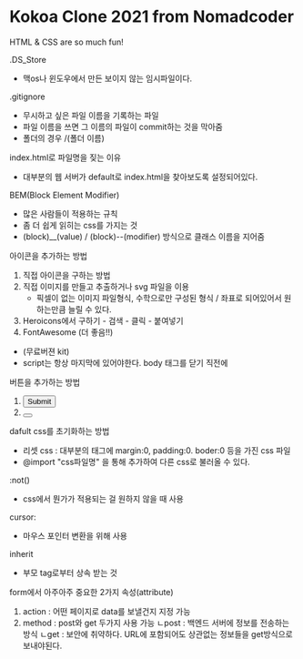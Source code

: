 # Kokoa Clone 2021 from Nomadcoder

HTML & CSS are so much fun!


.DS_Store
 - 맥os나 윈도우에서 만든 보이지 않는 임시파일이다.


.gitignore
 - 무시하고 싶은 파일 이름을 기록하는 파일
 - 파일 이름을 쓰면 그 이름의 파일이 commit하는 것을 막아줌
 - 폴더의 경우 /(폴더 이름)


index.html로 파일명을 짖는 이유
 - 대부분의 웹 서버가 default로 index.html을 찾아보도록 설정되어있다.


BEM(Block Element Modifier)
 - 많은 사람들이 적용하는 규칙
 - 좀 더 쉽게 읽히는 css를 가지는 것
 - (block)__(value) / (block)--(modifier) 방식으로 클래스 이름을 지어줌


아이콘을 추가하는 방법
1. 직접 아이콘을 구하는 방법
2. 직접 이미지를 만들고 추출하거나 svg 파일을 이용
    - 픽셀이 없는 이미지 파일형식, 수학으로만 구성된 형식 / 좌표로 되어있어서 원하는만큼 늘릴 수 있다.
3. Heroicons에서 구하기 - 검색 - 클릭 - 붙여넣기
4. FontAwesome (더 좋음!!) 
 - <script src="https://kit.fontawesome.com/6478f529f2.js" crossorigin="anonymous"></script> (무료버젼 kit)
 - script는 항상 마지막에 있어야한다. body 태그를 닫기 직전에

버튼을 추가하는 방법
 1. <input type="submit" />
 2. <button></button>

dafult css를 초기화하는 방법
 - 리셋 css : 대부분의 태그에 margin:0, padding:0. boder:0 등을 가진 css 파일
 - @import "css파일명" 을 통해 추가하여 다른 css로 불러올 수 있다.

:not()
 - css에서 뭔가가 적용되는 걸 원하지 않을 때 사용

cursor:
 - 마우스 포인터 변환을 위해 사용

inherit
 - 부모 tag로부터 상속 받는 것

form에서 아주아주 중요한 2가지 속성(attribute)
 1. action : 어떤 페이지로 data를 보낼건지 지정 가능
 2. method : post와 get 두가지 사용 가능
    ㄴpost : 백엔드 서버에 정보를 전송하는방식
    ㄴget : 보안에 취약하다. URL에 포함되어도 상관없는 정보들을 get방식으로 보내야된다.